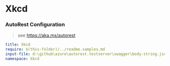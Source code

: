 # Xkcd
### AutoRest Configuration
> see https://aka.ms/autorest

``` yaml
title: Xkcd
require: $(this-folder)/../readme.samples.md
input-file: d:\github\azure\autorest.testserver\swagger\body-string.json
namespace: Xkcd
```